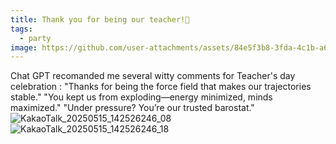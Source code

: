 ```yaml
---
title: Thank you for being our teacher!💐
tags:
  - party
image: https://github.com/user-attachments/assets/84e5f3b8-3fda-4c1b-a625-d3cf5576d25e
---
```


Chat GPT recomanded me several witty comments for Teacher's day celebration
: "Thanks for being the force field that makes our trajectories stable."
"You kept us from exploding—energy minimized, minds maximized."
"Under pressure? You’re our trusted barostat."
![KakaoTalk_20250515_142526246_08](https://github.com/user-attachments/assets/84e5f3b8-3fda-4c1b-a625-d3cf5576d25e)
![KakaoTalk_20250515_142526246_18](https://github.com/user-attachments/assets/8201ee35-b3fb-4c7c-a850-9d1e4da27f68)

